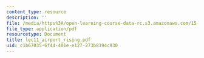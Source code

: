 ```yaml
---
content_type: resource
description: ''
file: /media/https%3A/open-learning-course-data-rc.s3.amazonaws.com/15-667-negotiation-and-conflict-management-spring-2001/c1b670356f44401ee127273b8194c930_lec11_airport_rising.pdf
file_type: application/pdf
resourcetype: Document
title: lec11_airport_rising.pdf
uid: c1b67035-6f44-401e-e127-273b8194c930
---
```

